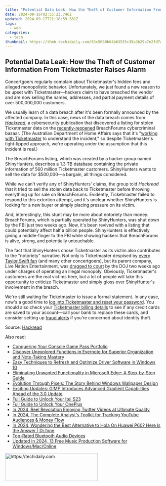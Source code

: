 ```yaml
---
title: "Potential Data Leak: How the Theft of Customer Information From Ticketmaster Raises Alarm"
date: 2024-09-16T02:55:23.746Z
updated: 2024-09-17T21:18:59.581Z
tags:
  - web
categories:
  - tech
thumbnail: https://thmb.techidaily.com/83c5660b04b63555c35a3b29a7e2fd7ac8060798e2fb3cf7dc99c41ddcfc3162.jpg
---
```


## Potential Data Leak: How the Theft of Customer Information From Ticketmaster Raises Alarm

Concertgoers regularly complain about Ticketmaster's hidden fees and alleged monopolistic behavior. Unfortunately, we just found a new reason to be upset with Ticketmaster—hackers claim to have breached the vendor and are now selling the names, addresses, and partial payment details of over 500,000,000 customers.

 We usually learn of a data breach after it's been formally announced by the affected company. In this case, news of the data breach comes from _[Hackread](https://www.hackread.com/hackers-ticketmaster-data-breach-560m-users-sale/)_, a cybersecurity publication that discovered a listing for stolen Ticketmaster data on the [recently-reopened](https://www.theregister.com/2024/05/28/breachforums%5Fback%5Fonline/) BreachForums cybercriminal bazaar. (The Australian Department of Home Affairs says that it's "[working with Ticketmaster](https://www.abc.net.au/news/2024-05-29/ticketmaster-hack-allegedlyshinyhunter-customers-data-leaked/103908614) to understand the incident," so despite Ticketmaster's tight-lipped approach, we're operating under the assumption that this incident is real.)

 The BreachForums listing, which was created by a hacker group named ShinyHunters, describes a 1.3 TB database containing the private information of 560 million Ticketmaster customers. ShinyHunters wants to sell the data for $500,000—a bargain, all things considered.

 While we can't verify any of ShinyHunters' claims, the group told _Hackread_ that it tried to sell the stolen data back to Ticketmaster before throwing everything up for sale on BreachForums. Evidently, Ticketmaster failed to respond to this extortion attempt, and it's unclear whether ShinyHunters is looking for a new buyer or simply placing pressure on its victim.

 And, interestingly, this stunt may be more about notoriety than money. BreachForums, which is partially operated by ShinyHunters, was shut down by the FBI just two weeks ago. Now, it's been revived with a listing that could potentially affect half a billion people. ShinyHunters is effectively giving a middle-finger to the FBI while showing hackers that BreachForums is alive, strong, and potentially untouchable.

 The fact that ShinyHunters chose Ticketmaster as its victim also contributes to the "notoriety" narrative. Not only is Ticketmaster despised by [every Taylor Swift fan](https://en.wikipedia.org/wiki/Taylor%5FSwift%E2%80%93Ticketmaster%5Fcontroversy) (and many other concertgoers), but its parent company, Live Nation Entertainment, was [dragged to court](https://apnews.com/article/justice-department-live-nation-ticketmaster-antitrust-lawsuit-df9b552d127e1494db13e3cd625787a8) by the DOJ two weeks ago under charges of operating an illegal monopoly. Obviously, Ticketmaster's customers are the real victims here, but a lot of people will take this opportunity to criticize Ticketmaster and simply gloss over ShinyHunter's involvement in the breach.

 We're still waiting for Ticketmaster to issue a formal statement. In any case, now's a good time to [log into Ticketmaster and reset your password](https://help.ticketmaster.com/hc/en-us/articles/9611941002641-How-do-I-reset-my-account-password). You should also check your [Ticketmaster billing details](https://www.ticketmaster.com/member/payment%5Foptions) to see if any credit cards are saved to your account—call your bank to replace these cards, and consider setting up [fraud alerts](https://facebook-videos.techidaily.com/updated-filming-techniques-for-high-quality-facebook-video-content-for-2024/) if you're concerned about identity theft.

 Source: [Hackread](https://www.hackread.com/hackers-ticketmaster-data-breach-560m-users-sale/)

<ins class="adsbygoogle"
     style="display:block"
     data-ad-format="autorelaxed"
     data-ad-client="ca-pub-7571918770474297"
     data-ad-slot="1223367746"></ins>

<ins class="adsbygoogle"
     style="display:block"
     data-ad-client="ca-pub-7571918770474297"
     data-ad-slot="8358498916"
     data-ad-format="auto"
     data-full-width-responsive="true"></ins>

<span class="atpl-alsoreadstyle">Also read:</span>
<div><ul>
<li><a href="https://games-able.techidaily.com/conquering-your-console-game-pass-portfolio/"><u>Conquering Your Console Game Pass Portfolio</u></a></li>
<li><a href="https://some-skills.techidaily.com/discover-unexplored-functions-in-evernote-for-superior-organization-and-note-taking-mastery/"><u>Discover Unexplored Functions in Evernote for Superior Organization and Note-Taking Mastery</u></a></li>
<li><a href="https://some-skills.techidaily.com/easy-techniques-to-refresh-and-optimize-driver-software-in-windows-10/"><u>Easy Techniques to Refresh and Optimize Driver Software in Windows 10</u></a></li>
<li><a href="https://some-skills.techidaily.com/eliminating-unwanted-functionality-in-microsoft-edge-a-step-by-step-guide/"><u>Eliminating Unwanted Functionality in Microsoft Edge: A Step-by-Step Guide</u></a></li>
<li><a href="https://some-skills.techidaily.com/evolution-through-pixels-the-story-behind-windows-wallpaper-design/"><u>Evolution Through Pixels: The Story Behind Windows Wallpaper Design</u></a></li>
<li><a href="https://some-skills.techidaily.com/exciting-updates-gimp-introduces-advanced-gradient-capabilities-ahead-of-the-30-update/"><u>Exciting Updates: GIMP Introduces Advanced Gradient Capabilities Ahead of the 3.0 Update</u></a></li>
<li><a href="https://unlock-android.techidaily.com/full-guide-to-unlock-your-itel-s23-by-drfone-android/"><u>Full Guide to Unlock Your Itel S23</u></a></li>
<li><a href="https://easy-unlock-android.techidaily.com/full-guide-to-unlock-your-oneplus-by-drfone-android/"><u>Full Guide to Unlock Your OnePlus</u></a></li>
<li><a href="https://twitter-videos.techidaily.com/in-2024-reel-revolution-enjoying-twitter-videos-at-ultimate-quality/"><u>In 2024, Reel Revolution Enjoying Twitter Videos at Ultimate Quality</u></a></li>
<li><a href="https://youtube-stream.techidaily.com/in-2024-the-complete-analysts-toolkit-for-tracking-youtube-audiences-and-money-flow/"><u>In 2024, The Complete Analyst's Toolkit for Tracking YouTube Audiences & Money Flow</u></a></li>
<li><a href="https://phone-solutions.techidaily.com/in-2024-wondering-the-best-alternative-to-hola-on-huawei-p60-here-is-the-answer-drfone-by-drfone-virtual-android/"><u>In 2024, Wondering the Best Alternative to Hola On Huawei P60? Here Is the Answer | Dr.fone</u></a></li>
<li><a href="https://hardware-tips.techidaily.com/top-rated-bluetooth-audio-devices/"><u>Top-Rated Bluetooth Audio Devices</u></a></li>
<li><a href="https://voice-adjusting.techidaily.com/updated-in-2024-13-free-music-production-software-for-windowsmaconline/"><u>Updated In 2024, 13 Free Music Production Software for Windows/Mac/Online</u></a></li>
</ul></div>

<!-- affiliate ads begin -->
<a href="https://aligracehair.sjv.io/c/5597632/1997717/19272" target="_top" id="1997717">
  <img src="//a.impactradius-go.com/display-ad/19272-1997717" border="0" alt="https://techidaily.com" width="300" height="90"/>
</a>
<img height="0" width="0" src="https://aligracehair.sjv.io/i/5597632/1997717/19272" style="position:absolute;visibility:hidden;" border="0" />
<!-- affiliate ads end -->

